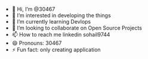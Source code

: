 - 👋 Hi, I’m @30467
- 👀 I’m interested in developing the things
- 🌱 I’m currently learning Devlops
- 💞️ I’m looking to collaborate on Open Source Projects
- 📫 How to reach me linkedin sohail9744
- 😄 Pronouns: 30467
- ⚡ Fun fact: only creating application

<!---
30467/30467 is a ✨ special ✨ repository because its `README.md` (this file) appears on your GitHub profile.
You can click the Preview link to take a look at your changes.
--->
